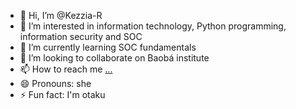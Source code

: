 - 👋 Hi, I’m @Kezzia-R
- 👀 I’m interested in information technology, Python programming, information security and SOC
- 🌱 I’m currently learning SOC fundamentals
- 💞️ I’m looking to collaborate on Baobá institute
- 📫 How to reach me [...](https://www.linkedin.com/in/kezia-ruas-menezes/)
- 😄 Pronouns: she
- ⚡ Fun fact: I'm otaku

<!---
Kezzia-R/Kezzia-R is a ✨ special ✨ repository because its `README.md` (this file) appears on your GitHub profile.
You can click the Preview link to take a look at your changes.
--->
